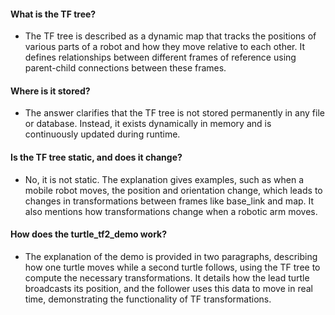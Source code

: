 #### What is the TF tree?

- The TF tree is described as a dynamic map that tracks the positions of various parts of a robot and how they move relative to each other. It defines relationships between different frames of reference using parent-child connections between these frames.

#### Where is it stored?

- The answer clarifies that the TF tree is not stored permanently in any file or database. Instead, it exists dynamically in memory and is continuously updated during runtime.

#### Is the TF tree static, and does it change?

- No, it is not static. The explanation gives examples, such as when a mobile robot moves, the position and orientation change, which leads to changes in transformations between frames like base_link and map. It also mentions how transformations change when a robotic arm moves.

#### How does the turtle_tf2_demo work?

- The explanation of the demo is provided in two paragraphs, describing how one turtle moves while a second turtle follows, using the TF tree to compute the necessary transformations. It details how the lead turtle broadcasts its position, and the follower uses this data to move in real time, demonstrating the functionality of TF transformations.
